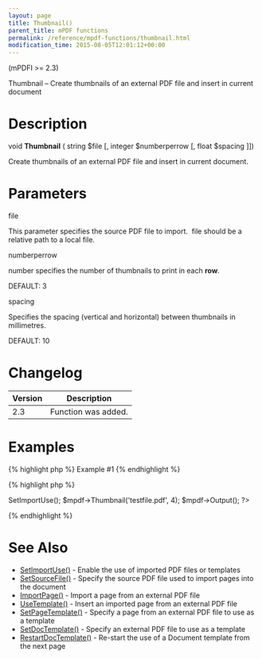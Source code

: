 ```yaml
---
layout: page
title: Thumbnail()
parent_title: mPDF functions
permalink: /reference/mpdf-functions/thumbnail.html
modification_time: 2015-08-05T12:01:12+00:00
---
```


<p>(mPDFI &gt;= 2.3)</p>
<p>Thumbnail – Create thumbnails of an external PDF file and insert in current document</p>

# Description

<p class="manual_block">void <b>Thumbnail</b> ( string <span class="parameter">$file</span> [, integer <span class="parameter">$numberperrow</span> [, float <span class="parameter">$spacing</span> ]])</p>
<p>Create thumbnails of an external PDF file and insert in current document.</p>

# Parameters

<p class="manual_param_dt"><span class="parameter">file</span></p>
<p class="manual_param_dd">This parameter specifies the source PDF file to import.&nbsp; <span class="parameter">file</span> should be a relative path to a local file.</p>
<p class="manual_param_dt"><span class="parameter">numberperrow</span></p>
<p class="manual_param_dd"><span class="parameter">number</span> specifies the number of thumbnails to print in each <b>row</b>. 

<span class="smallblock">DEFAULT</span>: 3</p>
<p class="manual_param_dt"><span class="parameter">spacing</span></p>
<p class="manual_param_dd"><span class="parameter">S</span>pecifies the spacing (vertical and horizontal) between thumbnails in millimetres.

<span class="smallblock">DEFAULT</span>: 10</p>

# Changelog

<table class="table"> <thead>
<tr> <th>Version</th><th>Description</th> </tr>
</thead> <tbody>
<tr>
<td>2.3</td>
<td>Function was added.</td>
</tr>
</tbody> </table>

# Examples

{% highlight php %}
Example #1
{% endhighlight %}

{% highlight php %}
<?php

<?php

include("../mpdf.php");

$mpdf=new mPDF(); 

$mpdf->SetImportUse(); 

$mpdf->Thumbnail('testfile.pdf', 4);

$mpdf->Output();

?>
{% endhighlight %}

# See Also

<ul>
<li><a href="{{ "/reference/mpdf-functions/setimportuse.html" | prepend: site.baseurl }}">SetImportUse()</a> - Enable the use of imported PDF files or templates</li>
<li><a href="{{ "/reference/mpdf-functions/setsourcefile.html" | prepend: site.baseurl }}">SetSourceFile()</a> - Specify the source PDF file used to import pages into the document

</li>
<li><a href="{{ "/reference/mpdf-functions/importpage.html" | prepend: site.baseurl }}">ImportPage()</a> - Import a page from an external PDF file

</li>
<li><a href="{{ "/reference/mpdf-functions/usetemplate.html" | prepend: site.baseurl }}">UseTemplate()</a> - Insert an imported page from an external PDF file

</li>
<li><a href="{{ "/reference/mpdf-functions/setpagetemplate.html" | prepend: site.baseurl }}">SetPageTemplate()</a> - Specify a page from an external PDF file to use as a template

</li>
<li><a href="{{ "/reference/mpdf-functions/setdoctemplate.html" | prepend: site.baseurl }}">SetDocTemplate()</a> - Specify an external PDF file to use as a template</li>
<li><a href="{{ "/reference/mpdf-functions/restartdoctemplate.html" | prepend: site.baseurl }}">RestartDocTemplate()</a> - Re-start the use of a Document template from the next page</li>
</ul>

